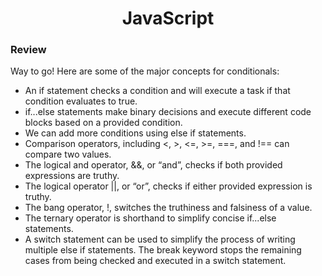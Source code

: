 <h1 align ="center">JavaScript</h1>
<h3>Review</h3>
<p>Way to go! Here are some of the major concepts for conditionals:</p>
<ul>
<li>An if statement checks a condition and will execute a task if that condition evaluates to true.</li>
<li>if...else statements make binary decisions and execute different code blocks based on a provided condition.</li>
  <li>We can add more conditions using else if statements.</li>
  <li>Comparison operators, including <, >, <=, >=, ===, and !== can compare two values.</li>
    <li>The logical and operator, &&, or “and”, checks if both provided expressions are truthy.</li>
    <li>The logical operator ||, or “or”, checks if either provided expression is truthy.</li>
    <li>The bang operator, !, switches the truthiness and falsiness of a value.</li>
    <li>The ternary operator is shorthand to simplify concise if...else statements.</li>
<li>A switch statement can be used to simplify the process of writing multiple else if statements. The break keyword stops the remaining cases from being checked and executed in a switch statement.</li>
  </ul>
